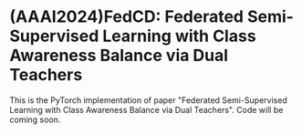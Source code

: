 # (AAAI2024)FedCD: Federated Semi-Supervised Learning with Class Awareness Balance via Dual Teachers
This is the PyTorch implementation of paper "Federated Semi-Supervised Learning with Class Awareness Balance via Dual Teachers".
Code will be coming soon.
